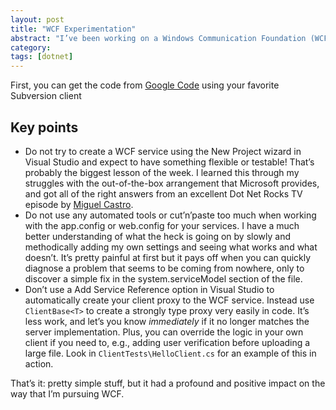 ```yaml
---
layout: post
title: "WCF Experimentation"
abstract: "I’ve been working on a Windows Communication Foundation (WCF) service at work this past week or so, and it’s taught me a few things about structuring projects correctly, and supporting unit tests."
category: 
tags: [dotnet]
---
```

First, you can get the code from [Google Code](http://code.google.com/p/dylansknowledgebase/source/browse/#svn/trunk/WcfReferenceProject) using your favorite Subversion client

## Key points

* Do not try to create a WCF service using the New Project wizard in Visual Studio and expect to have something flexible or testable! That’s probably the biggest lesson of the week. I learned this through my struggles with the out-of-the-box arrangement that Microsoft provides, and got all of the right answers from an excellent Dot Net Rocks TV episode by [Miguel Castro](http://www.dnrtv.com/default.aspx?showNum=122).
* Do not use any automated tools or cut’n’paste too much when working with the app.config or web.config for your services. I have a much better understanding of what the heck is going on by slowly and methodically adding my own settings and seeing what works and what doesn’t. It’s pretty painful at first but it pays off when you can quickly diagnose a problem that seems to be coming from nowhere, only to discover a simple fix in the system.serviceModel section of the file.
* Don’t use a Add Service Reference option in Visual Studio to automatically create your client proxy to the WCF service. Instead use `ClientBase<T>` to create a strongly type proxy very easily in code. It’s less work, and let’s you know _immediately_ if it no longer matches the server implementation. Plus, you can override the logic in your own client if you need to, e.g., adding user verification before uploading a large file. Look in `ClientTests\HelloClient.cs` for an example of this in action.

That’s it: pretty simple stuff, but it had a profound and positive impact on the way that I’m pursuing WCF.